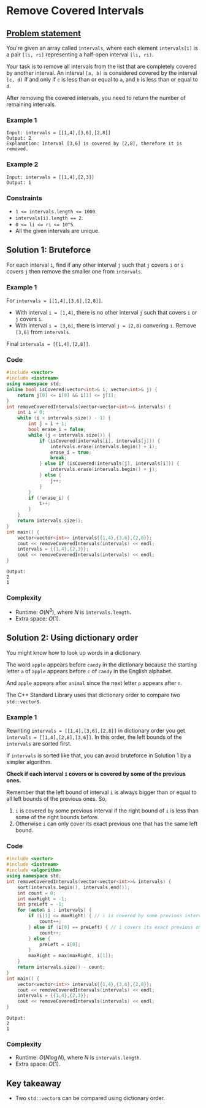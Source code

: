 # Remove Covered Intervals

## [Problem statement](https://leetcode.com/problems/remove-covered-intervals/)

You're given an array called `intervals`, where each element `intervals[i]` is a pair `[li, ri]` representing a half-open interval `[li, ri)`.

Your task is to remove all intervals from the list that are completely covered by another interval. An interval `[a, b)` is considered covered by the interval `[c, d)` if and only if `c` is less than or equal to `a`, and `b` is less than or equal to `d`.

After removing the covered intervals, you need to return the number of remaining intervals.

### Example 1
```text
Input: intervals = [[1,4],[3,6],[2,8]]
Output: 2
Explanation: Interval [3,6] is covered by [2,8], therefore it is removed.
```

### Example 2
```text
Input: intervals = [[1,4],[2,3]]
Output: 1
``` 

### Constraints

* `1 <= intervals.length <= 1000`.
* `intervals[i].length == 2`.
* `0 <= li <= ri <= 10^5`.
* All the given intervals are unique.

## Solution 1: Bruteforce
For each interval `i`, find if any other interval `j` such that `j` covers `i` or `i` covers `j` then remove the smaller one from `intervals`.

### Example 1
For `intervals = [[1,4],[3,6],[2,8]]`.
* With interval `i = [1,4]`, there is no other interval `j` such that covers `i` or `j` covers `i`.
* With interval `i = [3,6]`, there is interval `j = [2,8]` convering `i`. Remove `[3,6]` from `intervals`.

Final `intervals = [[1,4],[2,8]]`.

### Code
```cpp
#include <vector>
#include <iostream>
using namespace std;
inline bool isCovered(vector<int>& i, vector<int>& j) {
    return j[0] <= i[0] && i[1] <= j[1];
}
int removeCoveredIntervals(vector<vector<int>>& intervals) {
    int i = 0;
    while (i < intervals.size() - 1) {
        int j = i + 1;
        bool erase_i = false;
        while (j < intervals.size()) {
            if (isCovered(intervals[i], intervals[j])) {
                intervals.erase(intervals.begin() + i);
                erase_i = true;
                break;
            } else if (isCovered(intervals[j], intervals[i])) {
                intervals.erase(intervals.begin() + j);
            } else {
                j++;
            }
        }
        if (!erase_i) {
            i++;
        }
    }
    return intervals.size();
}
int main() {
    vector<vector<int>> intervals{{1,4},{3,6},{2,8}};
    cout << removeCoveredIntervals(intervals) << endl;
    intervals = {{1,4},{2,3}};
    cout << removeCoveredIntervals(intervals) << endl;
}
```
```text
Output:
2
1
```

### Complexity
* Runtime: $O(N^3)$, where $N$ is `intervals.length`.
* Extra space: $O(1)$.

## Solution 2: Using dictionary order
You might know how to look up words in a dictionary. 

The word `apple` appears before `candy` in the dictionary because the starting letter `a` of `apple` appears before `c` of `candy` in the English alphabet. 

And `apple` appears after `animal` since the next letter `p` appears after `n`.

The C++ Standard Library uses that dictionary order to compare two `std::vector`s.

### Example 1
Rewriting `intervals = [[1,4],[3,6],[2,8]]` in dictionary order you get `intervals = [[1,4],[2,8],[3,6]]`. In this order, the left bounds of the `intervals` are sorted first.

If `intervals` is sorted like that, you can avoid bruteforce in Solution 1 by a simpler algorithm.

**Check if each interval `i` covers or is covered by some of the previous ones.**

Remember that the left bound of interval `i` is always bigger than or equal to all left bounds of the previous ones. So,

1. `i` is covered by some previous interval if the right bound of `i` is less than some of the right bounds before.
2. Otherwise `i` can only cover its exact previous one that has the same left bound. 

### Code
```cpp
#include <vector>
#include <iostream>
#include <algorithm>
using namespace std;
int removeCoveredIntervals(vector<vector<int>>& intervals) {
    sort(intervals.begin(), intervals.end());
    int count = 0;
    int maxRight = -1;
    int preLeft = -1;
    for (auto& i : intervals) {
        if (i[1] <= maxRight) { // i is covered by some previous interval
            count++;
        } else if (i[0] == preLeft) { // i covers its exact previous one
            count++;
        } else {
            preLeft = i[0];
        }
        maxRight = max(maxRight, i[1]);
    }
    return intervals.size() - count;
}
int main() {
    vector<vector<int>> intervals{{1,4},{3,6},{2,8}};
    cout << removeCoveredIntervals(intervals) << endl;
    intervals = {{1,4},{2,3}};
    cout << removeCoveredIntervals(intervals) << endl;
}
```
```text
Output:
2
1
```

### Complexity
* Runtime: $O(N\log N)$, where $N$ is `intervals.length`.
* Extra space: $O(1)$.

## Key takeaway
* Two `std::vector`s can be compared using dictionary order.
